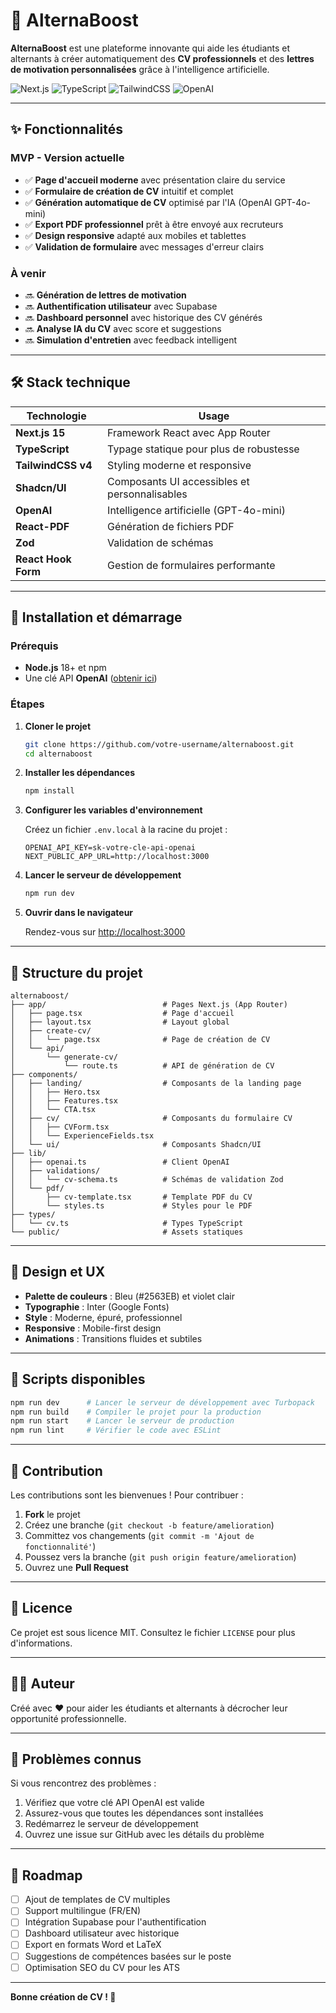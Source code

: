 # 🚀 AlternaBoost

**AlternaBoost** est une plateforme innovante qui aide les étudiants et alternants à créer automatiquement des **CV professionnels** et des **lettres de motivation personnalisées** grâce à l'intelligence artificielle.

![Next.js](https://img.shields.io/badge/Next.js-15-black?style=flat-square&logo=next.js)
![TypeScript](https://img.shields.io/badge/TypeScript-5-blue?style=flat-square&logo=typescript)
![TailwindCSS](https://img.shields.io/badge/TailwindCSS-4-38B2AC?style=flat-square&logo=tailwind-css)
![OpenAI](https://img.shields.io/badge/OpenAI-GPT--4o--mini-412991?style=flat-square&logo=openai)

---

## ✨ Fonctionnalités

### MVP - Version actuelle

- ✅ **Page d'accueil moderne** avec présentation claire du service
- ✅ **Formulaire de création de CV** intuitif et complet
- ✅ **Génération automatique de CV** optimisé par l'IA (OpenAI GPT-4o-mini)
- ✅ **Export PDF professionnel** prêt à être envoyé aux recruteurs
- ✅ **Design responsive** adapté aux mobiles et tablettes
- ✅ **Validation de formulaire** avec messages d'erreur clairs

### À venir

- 🔜 **Génération de lettres de motivation**
- 🔜 **Authentification utilisateur** avec Supabase
- 🔜 **Dashboard personnel** avec historique des CV générés
- 🔜 **Analyse IA du CV** avec score et suggestions
- 🔜 **Simulation d'entretien** avec feedback intelligent

---

## 🛠️ Stack technique

| Technologie | Usage |
|------------|-------|
| **Next.js 15** | Framework React avec App Router |
| **TypeScript** | Typage statique pour plus de robustesse |
| **TailwindCSS v4** | Styling moderne et responsive |
| **Shadcn/UI** | Composants UI accessibles et personnalisables |
| **OpenAI** | Intelligence artificielle (GPT-4o-mini) |
| **React-PDF** | Génération de fichiers PDF |
| **Zod** | Validation de schémas |
| **React Hook Form** | Gestion de formulaires performante |

---

## 🚀 Installation et démarrage

### Prérequis

- **Node.js** 18+ et npm
- Une clé API **OpenAI** ([obtenir ici](https://platform.openai.com/api-keys))

### Étapes

1. **Cloner le projet**
   ```bash
   git clone https://github.com/votre-username/alternaboost.git
   cd alternaboost
   ```

2. **Installer les dépendances**
   ```bash
   npm install
   ```

3. **Configurer les variables d'environnement**
   
   Créez un fichier `.env.local` à la racine du projet :
   ```env
   OPENAI_API_KEY=sk-votre-cle-api-openai
   NEXT_PUBLIC_APP_URL=http://localhost:3000
   ```

4. **Lancer le serveur de développement**
   ```bash
   npm run dev
   ```

5. **Ouvrir dans le navigateur**
   
   Rendez-vous sur [http://localhost:3000](http://localhost:3000)

---

## 📁 Structure du projet

```
alternaboost/
├── app/                          # Pages Next.js (App Router)
│   ├── page.tsx                  # Page d'accueil
│   ├── layout.tsx                # Layout global
│   ├── create-cv/
│   │   └── page.tsx              # Page de création de CV
│   └── api/
│       └── generate-cv/
│           └── route.ts          # API de génération de CV
├── components/
│   ├── landing/                  # Composants de la landing page
│   │   ├── Hero.tsx
│   │   ├── Features.tsx
│   │   └── CTA.tsx
│   ├── cv/                       # Composants du formulaire CV
│   │   ├── CVForm.tsx
│   │   └── ExperienceFields.tsx
│   └── ui/                       # Composants Shadcn/UI
├── lib/
│   ├── openai.ts                 # Client OpenAI
│   ├── validations/
│   │   └── cv-schema.ts          # Schémas de validation Zod
│   └── pdf/
│       ├── cv-template.tsx       # Template PDF du CV
│       └── styles.ts             # Styles pour le PDF
├── types/
│   └── cv.ts                     # Types TypeScript
└── public/                       # Assets statiques
```

---

## 🎨 Design et UX

- **Palette de couleurs** : Bleu (#2563EB) et violet clair
- **Typographie** : Inter (Google Fonts)
- **Style** : Moderne, épuré, professionnel
- **Responsive** : Mobile-first design
- **Animations** : Transitions fluides et subtiles

---

## 🔧 Scripts disponibles

```bash
npm run dev      # Lancer le serveur de développement avec Turbopack
npm run build    # Compiler le projet pour la production
npm run start    # Lancer le serveur de production
npm run lint     # Vérifier le code avec ESLint
```

---

## 🤝 Contribution

Les contributions sont les bienvenues ! Pour contribuer :

1. **Fork** le projet
2. Créez une branche (`git checkout -b feature/amelioration`)
3. Committez vos changements (`git commit -m 'Ajout de fonctionnalité'`)
4. Poussez vers la branche (`git push origin feature/amelioration`)
5. Ouvrez une **Pull Request**

---

## 📝 Licence

Ce projet est sous licence MIT. Consultez le fichier `LICENSE` pour plus d'informations.

---

## 👨‍💻 Auteur

Créé avec ❤️ pour aider les étudiants et alternants à décrocher leur opportunité professionnelle.

---

## 🐛 Problèmes connus

Si vous rencontrez des problèmes :

1. Vérifiez que votre clé API OpenAI est valide
2. Assurez-vous que toutes les dépendances sont installées
3. Redémarrez le serveur de développement
4. Ouvrez une issue sur GitHub avec les détails du problème

---

## 🌟 Roadmap

- [ ] Ajout de templates de CV multiples
- [ ] Support multilingue (FR/EN)
- [ ] Intégration Supabase pour l'authentification
- [ ] Dashboard utilisateur avec historique
- [ ] Export en formats Word et LaTeX
- [ ] Suggestions de compétences basées sur le poste
- [ ] Optimisation SEO du CV pour les ATS

---

**Bonne création de CV ! 🎯**
